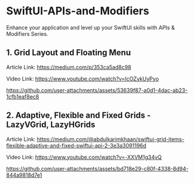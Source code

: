 # SwiftUI-APIs-and-Modifiers
Enhance your application and level up your SwiftUI skills with APIs &amp; Modifiers Series.

## 1. Grid Layout and Floating Menu

Article Link: https://medium.com/p/353ca5ad8c98

Video Link: https://www.youtube.com/watch?v=IcOZykUyPyo

https://github.com/user-attachments/assets/53639f87-a0d1-4dac-ab23-1cfb1eaf8ec8


## 2. Adaptive, Flexible and Fixed Grids - LazyVGrid, LazyHGrids

Article Link: https://medium.com/@abdulkarimkhaan/swiftui-grid-items-flexible-adaptive-and-fixed-swiftui-api-2-3e3a3091196d

Video Link: https://www.youtube.com/watch?v=-XXVM1g34vQ

https://github.com/user-attachments/assets/bd718e29-c80f-4338-8d94-844a9818d7e1

